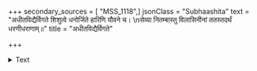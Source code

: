 +++
secondary_sources = [ "MSS_1118",]
jsonClass = "Subhaashita"
text = "अधीतविद्यैर्विगते शिशुत्वे धनोर्जिते हारिणि यौवने च।  \nसेव्या नितम्बास्तु विलासिनीनां ततस्तदर्थं धरणीधराणाम्॥"
title = "अधीतविद्यैर्विगते"

+++

<details><summary>Text</summary>

अधीतविद्यैर्विगते शिशुत्वे धनोर्जिते हारिणि यौवने च।  
सेव्या नितम्बास्तु विलासिनीनां ततस्तदर्थं धरणीधराणाम्॥
</details>
